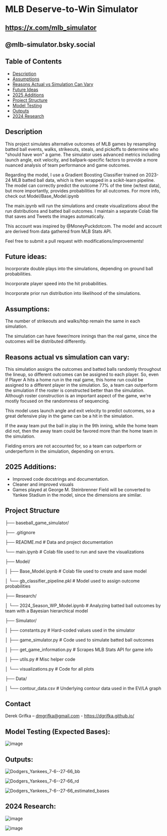 # MLB Deserve-to-Win Simulator
## https://x.com/mlb_simulator
## @mlb-simulator.bsky.social

## Table of Contents
- [Description](#description)
- [Assumptions](#assumptions)
- [Reasons Actual vs Simulation Can Vary](#reasons-actual-vs-simulation-can-vary)
- [Future Ideas](#future-ideas)
- [2025 Additions](#2025-additions)
- [Project Structure](#project-structure)
- [Model Testing](#model-testing-expected-bases)
- [Outputs](#outputs)
- [2024 Research](#2024-research)
  
## Description

This project simulates alternative outcomes of MLB games by resampling batted ball events, walks, strikeouts, steals, and pickoffs to determine who "should have won" a game. The simulator uses advanced metrics including launch angle, exit velocity, and ballpark-specific factors to provide a more nuanced analysis of team performance and game outcomes. 

Regarding the model, I use a Gradient Boosting Classifier trained on 2023-24 MLB batted ball data, which is then wrapped in a scikit-learn pipeline. The model can correctly predict the outcome 77% of the time (w/test data), but more importantly, provides probabilities for all outcomes. For more info, check out Model/Base_Model.ipynb

The main.ipynb will run the simulations and create visualizations about the run distributions and batted ball outcomes. I maintain a separate Colab file that saves and Tweets the images automatically. 

This account was inspired by @MoneyPuckdotcom. The model and account are derived from data gathered from MLB Stats API.

Feel free to submit a pull request with modifications/improvements!

## Future ideas:

Incorporate double plays into the simulations, depending on ground ball probabilities.

Incorporate player speed into the hit probabilities.

Incorporate prior run distribution into likelihood of the simulations.

## Assumptions:

The number of strikeouts and walks/hbp remain the same in each simulation.

The simulation can have fewer/more innings than the real game, since the outcomes will be distributed differently.

## Reasons actual vs simulation can vary:

This simulation assigns the outcomes and batted balls randomly throughout the lineup, so different outcomes can be assigned to each player. So, even if Player A hits a home run in the real game, this home run could be assigned to a different player in the simulation. So, a team can outperform the simulation if the roster is constructed better than the simulation. Although roster construction is an important aspect of the game, we're mostly focused on the randomness of sequencing.

This model uses launch angle and exit velocity to predict outcomes, so a great defensive play in the game can be a hit in the simulation.

If the away team put the ball in play in the 9th inning, while the home team did not, then the away team could be favored more than the home team in the simulation.

Fielding errors are not accounted for, so a team can outperform or underperform in the simulation, depending on errors.

## 2025 Additions:

- Improved code docstrings and documentation.
- Cleaner and improved visuals
- Games played at George M. Steinbrenner Field will be converted to Yankee Stadium in the model, since the dimensions are similar.

## Project Structure

├── baseball_game_simulator/

├── .gitignore

├── README.md # Data and project documentation

└── main.ipynb # Colab file used to run and save the visualizations

├── Model/

│   ├── Base_Model.ipynb # Colab file used to create and save model

│   └── gb_classifier_pipeline.pkl # Model used to assign outcome probabilities

├── Research/

│   └── 2024_Season_WP_Model.ipynb # Analyzing batted ball outcomes by team with a Bayesian hierarchical model

├── Simulator/

│   ├── constants.py # Hard-coded values used in the simulator

│   ├── game_simulator.py # Code used to simulate batted ball outcomes

│   ├── get_game_information.py # Scrapes MLB Stats API for game info

│   ├── utils.py # Misc helper code

│   └── visualizations.py # Code for all plots

├── Data/

│   └── contour_data.csv # Underlying contour data used in the EV/LA graph

## Contact

Derek Grifka – dmgrifka@gmail.com - https://dgrifka.github.io/

## Model Testing (Expected Bases):

![image](https://github.com/user-attachments/assets/4c8390a4-3467-4992-b160-f6d54e4af679)

## Outputs:

![Dodgers_Yankees_7-6--27-66_bb](https://github.com/user-attachments/assets/378f8eba-5450-46bf-b430-96ec639d3960)

![Dodgers_Yankees_7-6--27-66_rd](https://github.com/user-attachments/assets/3b4921b7-0e00-4cee-a3ad-c431877e2766)

![Dodgers_Yankees_7-6--27-66_estimated_bases](https://github.com/user-attachments/assets/329c809c-5eba-49de-8c3a-38fd6ce688d5)


## 2024 Research:

![image](https://github.com/user-attachments/assets/c3482c9c-cbfd-426d-b2a2-71b01165d0fb)

![image](https://github.com/user-attachments/assets/e74267f4-fe24-47f3-a075-1f9405c27612)


